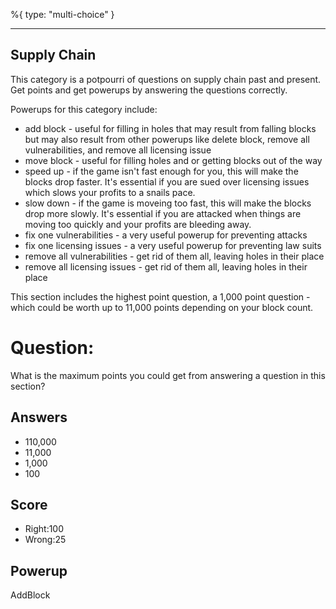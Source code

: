 %{
 type: "multi-choice"
}

---
## Supply Chain
This category is
a potpourri of questions
on supply chain past and present.
Get points and get powerups
by answering the questions correctly.

Powerups for this category include:
- add block - useful for filling in holes that may result from falling blocks but may also result from other powerups like delete block, remove all vulnerabilities, and remove all licensing issue
- move block - useful for filling holes and or getting blocks out of the way
- speed up - if the game isn't fast enough for you, this will make the blocks drop faster. It's essential if you are sued over licensing issues which slows your profits to a snails pace.
- slow down - if the game is moveing too fast, this will make the blocks drop more slowly. It's essential if you are attacked when things are moving too quickly and your profits are bleeding away.
- fix one vulnerabilities - a very useful powerup for preventing attacks
- fix one licensing issues  - a very useful powerup for preventing law suits
- remove all vulnerabilities - get rid of them all, leaving holes in their place
- remove all licensing issues - get rid of them all, leaving holes in their place

This section includes the highest point question,
a 1,000 point question -
which could be worth up to
11,000 points depending on your block count.


# Question:
What is the maximum points you could get from answering a question in this section?

## Answers
- 110,000
- 11,000
- 1,000
- 100

## Score
- Right:100
- Wrong:25

## Powerup
AddBlock

